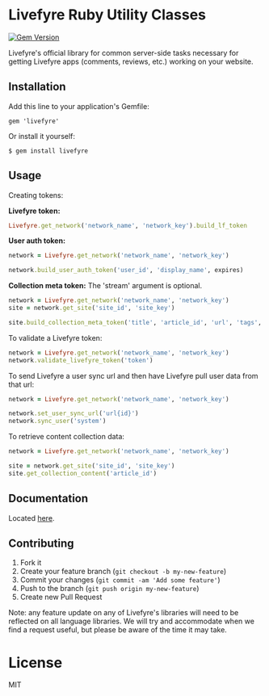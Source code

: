 # Livefyre Ruby Utility Classes
[![Gem Version](https://badge.fury.io/rb/livefyre.png)](http://badge.fury.io/rb/livefyre)

Livefyre's official library for common server-side tasks necessary for getting Livefyre apps (comments, reviews, etc.) working on your website.

## Installation

Add this line to your application's Gemfile:

    gem 'livefyre'

Or install it yourself:

    $ gem install livefyre

## Usage

Creating tokens:

**Livefyre token:**

```ruby
Livefyre.get_network('network_name', 'network_key').build_lf_token
```

**User auth token:**

```ruby
network = Livefyre.get_network('network_name', 'network_key')

network.build_user_auth_token('user_id', 'display_name', expires)
```

**Collection meta token:**
The 'stream' argument is optional.

```ruby
network = Livefyre.get_network('network_name', 'network_key')
site = network.get_site('site_id', 'site_key')

site.build_collection_meta_token('title', 'article_id', 'url', 'tags', 'stream')
```

To validate a Livefyre token:

```ruby
network = Livefyre.get_network('network_name', 'network_key')
network.validate_livefyre_token('token')
```

To send Livefyre a user sync url and then have Livefyre pull user data from that url:

```ruby
network = Livefyre.get_network('network_name', 'network_key')

network.set_user_sync_url('url{id}')
network.sync_user('system')
```

To retrieve content collection data:

```ruby
network = Livefyre.get_network('network_name', 'network_key')

site = network.get_site('site_id', 'site_key')
site.get_collection_content('article_id')
```

## Documentation

Located [here](http://answers.livefyre.com/developers/libraries).

## Contributing

1. Fork it
2. Create your feature branch (`git checkout -b my-new-feature`)
3. Commit your changes (`git commit -am 'Add some feature'`)
4. Push to the branch (`git push origin my-new-feature`)
5. Create new Pull Request

Note: any feature update on any of Livefyre's libraries will need to be reflected on all language libraries. We will try and accommodate when we find a request useful, but please be aware of the time it may take.

License
=======

MIT